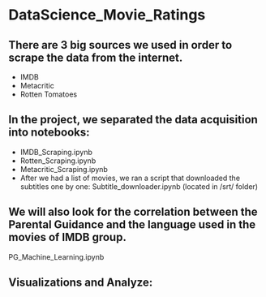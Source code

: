 # DataScience_Movie_Ratings

## There are 3 big sources we used in order to scrape the data from the internet.
* IMDB
* Metacritic
* Rotten Tomatoes

## In the project, we separated the data acquisition into notebooks: 
* IMDB_Scraping.ipynb
* Rotten_Scraping.ipynb
* Metacritic_Scraping.ipynb
* After we had a list of movies, we ran a script that downloaded the subtitles one by one:
Subtitle_downloader.ipynb (located in /srt/ folder)

## We will also look for the correlation between the Parental Guidance and the language used in the movies of IMDB group.
PG_Machine_Learning.ipynb

## Visualizations and Analyze:

